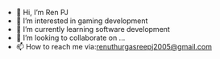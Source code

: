 - 👋 Hi, I’m Ren PJ
- 👀 I’m interested in gaming development
- 🌱 I’m currently learning software development
- 💞️ I’m looking to collaborate on ...
- 📫 How to reach me via:renuthurgasreepj2005@gmail.com


<!---
PJren/PJren is a ✨ special ✨ repository because its `README.md` (this file) appears on your GitHub profile.
You can click the Preview link to take a look at your changes.
--->
